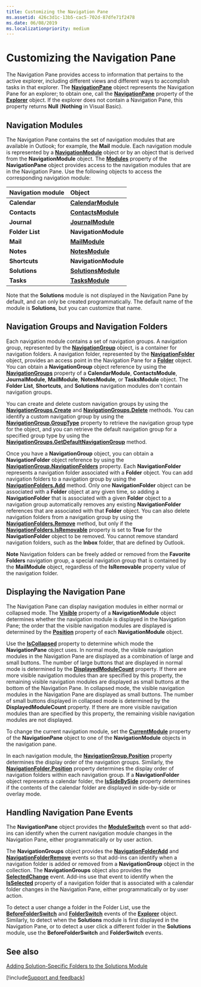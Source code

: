 ```yaml
---
title: Customizing the Navigation Pane
ms.assetid: 426c3d1c-13b5-cac5-702d-87dfe71f2478
ms.date: 06/08/2019
ms.localizationpriority: medium
---
```



# Customizing the Navigation Pane

The Navigation Pane provides access to information that pertains to the active explorer, including different views and different ways to accomplish tasks in that explorer. The **[NavigationPane](../../../api/Outlook.NavigationPane.md)** object represents the Navigation Pane for an explorer; to obtain one, call the **[NavigationPane](../../../api/Outlook.Explorer.NavigationPane.md)** property of the **[Explorer](../../../api/Outlook.Explorer.md)** object. If the explorer does not contain a Navigation Pane, this property returns **Null** (**Nothing** in Visual Basic).


## Navigation Modules

The Navigation Pane contains the set of navigation modules that are available in Outlook; for example, the **Mail** module. Each navigation module is represented by a **[NavigationModule](../../../api/Outlook.NavigationModule.md)** object or by an object that is derived from the **NavigationModule** object. The **[Modules](../../../api/Outlook.NavigationPane.Modules.md)** property of the **NavigationPane** object provides access to the navigation modules that are in the Navigation Pane. Use the following objects to access the corresponding navigation module:



|**Navigation module**|**Object**|
|:-----|:-----|
| **Calendar**| **[CalendarModule](../../../api/Outlook.CalendarModule.md)**|
| **Contacts**| **[ContactsModule](../../../api/Outlook.ContactsModule.md)**|
| **Journal**| **[JournalModule](../../../api/Outlook.JournalModule.md)**|
| **Folder List**| **NavigationModule**|
| **Mail**| **[MailModule](../../../api/Outlook.MailModule.md)**|
| **Notes**| **[NotesModule](../../../api/Outlook.NotesModule.md)**|
| **Shortcuts**| **NavigationModule**|
| **Solutions**| **[SolutionsModule](../../../api/Outlook.SolutionsModule.md)**|
| **Tasks**| **[TasksModule](../../../api/Outlook.TasksModule.md)**|

Note that the **Solutions** module is not displayed in the Navigation Pane by default, and can only be created programmatically. The default name of the module is **Solutions**, but you can customize that name.


## Navigation Groups and Navigation Folders

Each navigation module contains a set of navigation groups. A navigation group, represented by the **[NavigationGroup](../../../api/Outlook.NavigationGroup.md)** object, is a container for navigation folders. A navigation folder, represented by the **[NavigationFolder](../../../api/Outlook.Folder.md)** object, provides an access point in the Navigation Pane for a **[Folder](../../../api/Outlook.Folder.md)** object. You can obtain a **NavigationGroup** object reference by using the **[NavigationGroups](../../../api/Outlook.NavigationGroups.md)** property of a **CalendarModule**, **ContactsModule**, **JournalModule**, **MailModule**, **NotesModule**, or **TasksModule** object. The **Folder List**, **Shortcuts**, and **Solutions** navigation modules don't contain navigation groups.

You can create and delete custom navigation groups by using the **[NavigationGroups.Create](../../../api/Outlook.NavigationGroups.Create.md)** and **[NavigationGroups.Delete](../../../api/Outlook.NavigationGroups.Delete.md)** methods. You can identify a custom navigation group by using the **[NavigationGroup.GroupType](../../../api/Outlook.NavigationGroup.GroupType.md)** property to retrieve the navigation group type for the object, and you can retrieve the default navigation group for a specified group type by using the **[NavigationGroups.GetDefaultNavigationGroup](../../../api/Outlook.NavigationGroups.GetDefaultNavigationGroup.md)** method.

Once you have a **NavigationGroup** object, you can obtain a **NavigationFolder** object reference by using the **[NavigationGroup.NavigationFolders](../../../api/Outlook.NavigationGroup.NavigationFolders.md)** property. Each **NavigationFolder** represents a navigation folder associated with a **Folder** object. You can add navigation folders to a navigation group by using the **[NavigationFolders.Add](../../../api/Outlook.NavigationFolders.Add.md)** method. Only one **NavigationFolder** object can be associated with a **Folder** object at any given time, so adding a **NavigationFolder** that is associated with a given **Folder** object to a navigation group automatically removes any existing **NavigationFolder** references that are associated with that **Folder** object. You can also delete navigation folders from a navigation group by using the **[NavigationFolders.Remove](../../../api/Outlook.NavigationFolders.Remove.md)** method, but only if the **[NavigationFolders.IsRemovable](../../../api/Outlook.NavigationFolder.IsRemovable.md)** property is set to **True** for the **NavigationFolder** object to be removed. You cannot remove standard navigation folders, such as the **Inbox** folder, that are defined by Outlook.


 **Note** Navigation folders can be freely added or removed from the **Favorite Folders** navigation group, a special navigation group that is contained by the **MailModule** object, regardless of the **IsRemovable** property value of the navigation folder.


## Displaying the Navigation Pane

The Navigation Pane can display navigation modules in either normal or collapsed mode. The **[Visible](../../../api/Outlook.NavigationModule.Visible.md)** property of a **NavigationModule** object determines whether the navigation module is displayed in the Navigation Pane; the order that the visible navigation modules are displayed is determined by the **[Position](../../../api/Outlook.NavigationModule.Position.md)** property of each **NavigationModule** object.

Use the **[IsCollapsed](../../../api/Outlook.NavigationPane.IsCollapsed.md)** property to determine which mode the **NavigationPane** object uses. In normal mode, the visible navigation modules in the Navigation Pane are displayed as a combination of large and small buttons. The number of large buttons that are displayed in normal mode is determined by the **[DisplayedModuleCount](../../../api/Outlook.NavigationPane.DisplayedModuleCount.md)** property. If there are more visible navigation modules than are specified by this property, the remaining visible navigation modules are displayed as small buttons at the bottom of the Navigation Pane. In collapsed mode, the visible navigation modules in the Navigation Pane are displayed as small buttons. The number of small buttons displayed in collapsed mode is determined by the **DisplayedModuleCount** property. If there are more visible navigation modules than are specified by this property, the remaining visible navigation modules are not displayed.

To change the current navigation module, set the **[CurrentModule](../../../api/Outlook.NavigationPane.CurrentModule.md)** property of the **NavigationPane** object to one of the **NavigationModule** objects in the navigation pane.

In each navigation module, the **[NavigationGroup.Position](../../../api/Outlook.NavigationGroup.Position.md)** property determines the display order of the navigation groups. Similarly, the **[NavigationFolder.Position](../../../api/Outlook.NavigationFolder.Position.md)** property determines the display order of navigation folders within each navigation group. If a **NavigationFolder** object represents a calendar folder, the **[IsSideBySide](../../../api/Outlook.NavigationFolder.IsSideBySide.md)** property determines if the contents of the calendar folder are displayed in side-by-side or overlay mode.


## Handling Navigation Pane Events

The **NavigationPane** object provides the **[ModuleSwitch](../../../api/Outlook.NavigationPane.ModuleSwitch.md)** event so that add-ins can identify when the current navigation module changes in the Navigation Pane, either programmatically or by user action.

The **NavigationGroups** object provides the **[NavigationFolderAdd](../../../api/Outlook.NavigationGroups.NavigationFolderAdd.md)** and **[NavigationFolderRemove](../../../api/Outlook.NavigationGroups.NavigationFolderRemove.md)** events so that add-ins can identify when a navigation folder is added or removed from a **NavigationGroup** object in the collection. The **NavigationGroups** object also provides the **[SelectedChange](../../../api/Outlook.NavigationGroups.SelectedChange.md)** event. Add-ins use that event to identify when the **[IsSelected](../../../api/Outlook.NavigationFolder.IsSelected.md)** property of a navigation folder that is associated with a calendar folder changes in the Navigation Pane, either programmatically or by user action.

To detect a user change a folder in the Folder List, use the **[BeforeFolderSwitch](../../../api/Outlook.Explorer.BeforeFolderSwitch.md)** and **[FolderSwitch](../../../api/Outlook.Explorer.FolderSwitch.md)** events of the **[Explorer](../../../api/Outlook.Explorer.md)** object. Similarly, to detect when the **Solutions** module is first displayed in the Navigation Pane, or to detect a user click a different folder in the **Solutions** module, use the **BeforeFolderSwitch** and **FolderSwitch** events.


## See also


 [Adding Solution-Specific Folders to the Solutions Module](adding-solution-specific-folders-to-the-solutions-module.md)

[!include[Support and feedback](~/includes/feedback-boilerplate.md)]